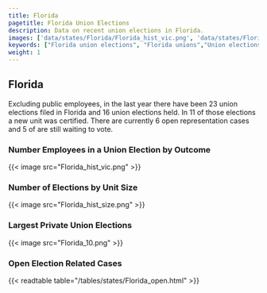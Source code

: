 ```yaml
---
title: Florida
pagetitle: Florida Union Elections
description: Data on recent union elections in Florida.
images: ['data/states/Florida/Florida_hist_vic.png', 'data/states/Florida/Florida_hist_size.png', 'data/states/Florida/Florida_10.png']
keywords: ["Florida union elections", "Florida unions","Union elections"]
weight: 1
---
```

##  Florida

Excluding public employees, in the last year there have been 23 union elections filed in Florida and 16 union elections held. In 11 of those elections a new unit was certified. There are currently 6 open representation cases and 5 of are still waiting to vote.

### Number Employees in a Union Election by Outcome
{{< image src="Florida_hist_vic.png" >}}

### Number of Elections by Unit Size
{{< image src="Florida_hist_size.png" >}}

### Largest Private Union Elections
{{< image src="Florida_10.png" >}}

### Open Election Related Cases
{{< readtable table="/tables/states/Florida_open.html" >}}

